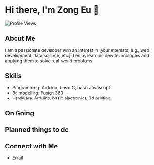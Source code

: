 # Hi there, I'm Zong Eu 👋
![Profile Views](https://komarev.com/ghpvc/?username=KhohZongEu)

## About Me
I am a passionate developer with an interest in [your interests, e.g., web development, data science, etc.]. I enjoy learning new technologies and applying them to solve real-world problems. 

## Skills
- Programming: Arduino, basic C, basic Javascript
- 3d modelling: Fusion 360
- Hardware: Arduino, basic electronics, 3d printing

## On Going

## Planned things to do


## Connect with Me
- [Email](mailto:khohzongeu@gmail.com)

<!--
**KhohZongEu/KhohZongEu** is a ✨ _special_ ✨ repository because its `README.md` (this file) appears on your GitHub profile.

## GitHub Stats
![KhohZongEu's GitHub stats](https://github-readme-stats.vercel.app/api?username=KhohZongEu&show_icons=true&theme=radical)
Here are some ideas to get you started:

- 🔭 I’m currently working on ...
- 🌱 I’m currently learning ...
- 👯 I’m looking to collaborate on ...
- 🤔 I’m looking for help with ...
- 💬 Ask me about ...
- 📫 How to reach me: ...
- 😄 Pronouns: ...
- ⚡ Fun fact: ...
-->

